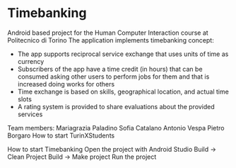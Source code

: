 # Timebanking
Android based project for the Human Computer Interaction course at Politecnico di Torino
The application implements timebanking concept:
- The app supports reciprocal service exchange that uses units of time as currency
- Subscribers of the app have a time credit (in hours) that can be consumed asking other users to perform jobs for them and that is increased doing works for others
- Time exchange is based on skills, geographical location, and actual time slots
- A rating system is provided to share evaluations about the provided services

Team members:
Mariagrazia Paladino
Sofia Catalano
Antonio Vespa
Pietro Borgaro
How to start TurinXStudents


How to start Timebanking
Open the project with Android Studio
Build -> Clean Project
Build -> Make project
Run the project
